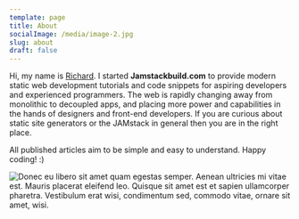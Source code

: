```yaml
---
template: page
title: About
socialImage: /media/image-2.jpg
slug: about
draft: false
---
```

Hi, my name is [Richard](https://twitter.com/iamchardmd). I started **Jamstackbuild.com** to provide modern static web development tutorials and code snippets for aspiring developers and experienced programmers. The web is rapidly changing away from monolithic to decoupled apps, and placing more power and capabilities in the hands of designers and front-end developers. If you are curious about static site generators or the JAMstack in general then you are in the right place.

All published articles aim to be simple and easy to understand.  Happy coding! :)



![Donec eu libero sit amet quam egestas semper. Aenean ultricies mi vitae est. Mauris placerat eleifend leo. Quisque sit amet est et sapien ullamcorper pharetra. Vestibulum erat wisi, condimentum sed, commodo vitae, ornare sit amet, wisi.](/media/nomad.png)